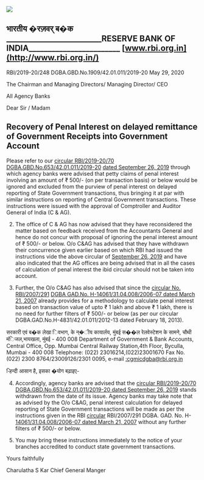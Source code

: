 ![](_page_0_Picture_0.jpeg)

## भारतीय �रज़वर् ब�क **\_\_\_\_\_\_\_\_\_\_\_\_\_\_\_\_\_\_\_\_\_\_\_\_\_RESERVE BANK OF INDIA\_\_\_\_\_\_\_\_\_\_\_\_\_\_\_\_\_\_\_\_\_\_\_\_** [www.rbi.org.in](http://www.rbi.org.in/)

RBI/2019-20/248 DGBA.GBD.No.1909/42.01.011/2019-20 May 29, 2020

The Chairman and Managing Directors/ Managing Director/ CEO

All Agency Banks

Dear Sir / Madam

## **Recovery of Penal Interest on delayed remittance of Government Receipts into Government Account**

Please refer to our [circular RBI/2019-20/70 DGBA.GBD.No.653/42.01.011/2019-20](https://www.rbi.org.in/Scripts/NotificationUser.aspx?Id=11697&Mode=0) [dated September 26, 2019](https://www.rbi.org.in/Scripts/NotificationUser.aspx?Id=11697&Mode=0) through which agency banks were advised that petty claims of penal interest involving an amount of ₹ 500/- (on per transaction basis) or below would be ignored and excluded from the purview of penal interest on delayed reporting of State Government transactions, thus bringing it at par with similar instructions on reporting of Central Government transactions. These instructions were issued with the approval of Comptroller and Auditor General of India (C & AG).

2. The office of C & AG has now advised that they have reconsidered the matter based on feedback received from the Accountants General and hence do not concur with proposal of ignoring the penal interest amount of ₹ 500/- or below. O/o C&AG has advised that they have withdrawn their concurrence given earlier based on which RBI had issued the instructions vide the above circular of [September 26, 2019](https://www.rbi.org.in/Scripts/NotificationUser.aspx?Id=11697&Mode=0) and have also indicated that the AG offices are being advised that in all the cases of calculation of penal interest the ibid circular should not be taken into account.

3. Further, the O/o C&AG has also advised that since the [circular No. RBI/2007/291](https://www.rbi.org.in/Scripts/NotificationUser.aspx?Id=3368&Mode=0)  [DGBA GAD.No. H-14061/31.04.008/2006-07 dated March 21, 2007](https://www.rbi.org.in/Scripts/NotificationUser.aspx?Id=3368&Mode=0) already provides for a methodology to calculate penal interest based on transaction value of upto ₹ 1 lakh and above ₹ 1 lakh, there is no need for further filters of ₹ 500/- or below (as per our circular DGBA.GAD.No.H-4831/42.01.011/2012-13 dated February 18, 2013).

सरकारी एवं ब�क लेखा िवभाग, के न्�ीय कायार्लय, मुंबई स��ल रेलवेस्टेशन के सामने, चौथी मंिजल,भायखला, मुंबई - 400 008 Department of Government & Bank Accounts, Central Office, Opp. Mumbai Central Railway Station,4th Floor, Byculla, Mumbai - 400 008 Telephone: (022) 23016214,(022)23001670 Fax No. (022) 2300 8764/23009126/2301 0095, e-mail [:cgmicdgba@rbi.org.in](mailto:cgmicdgba@rbi.org.in)

-िहन्दी आसान है, इसका �योग बढ़ाइए-

4. Accordingly, agency banks are advised that the [circular RBI/2019-20/70](https://www.rbi.org.in/Scripts/NotificationUser.aspx?Id=11697&Mode=0)  [DGBA.GBD.No.653/42.01.011/2019-20 dated September 26, 2019](https://www.rbi.org.in/Scripts/NotificationUser.aspx?Id=11697&Mode=0) stands withdrawn from the date of its issue. Agency banks may take note that as advised by the O/o C&AG, penal interest calculation for delayed reporting of State Government transactions will be made as per the instructions given in the RBI [circular](https://www.rbi.org.in/Scripts/NotificationUser.aspx?Id=3368&Mode=0)  RBI/2007/291 DGBA. GAD. No. H- [14061/31.04.008/2006-07 dated March 21, 2007](https://www.rbi.org.in/Scripts/NotificationUser.aspx?Id=3368&Mode=0) without any further filters of ₹ 500/- or below.

5. You may bring these instructions immediately to the notice of your branches accredited to conduct state government transactions.

Yours faithfully

Charulatha S Kar Chief General Manger